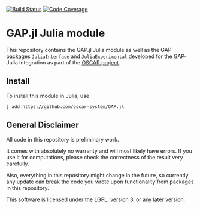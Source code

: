 [![Build Status](https://travis-ci.com/oscar-system/GAP.jl.svg?branch=master)](https://travis-ci.com/oscar-system/GAP.jl)
[![Code Coverage](https://codecov.io/github/oscar-system/GAP.jl/coverage.svg?branch=master&token=)](https://codecov.io/gh/oscar-system/GAP.jl)

# GAP.jl Julia module

This repository contains the GAP.jl Julia module as well as the GAP packages `JuliaInterface` and `JuliaExperimental` developed for the GAP-Julia integration as part of the
[OSCAR project](http://oscar.computeralgebra.de).

## Install

To install this module in Julia, use
```
] add https://github.com/oscar-system/GAP.jl
```

## General Disclaimer

All code in this repository is preliminary work.

It comes with absolutely no warranty and will most likely have errors. If you use it for computations, please check the correctness of the result very carefully.

Also, everything in this repository might change in the future, so currently any update can break the code you wrote upon functionality from packages in this repository.

This software is licensed under the LGPL, version 3, or any later version.
